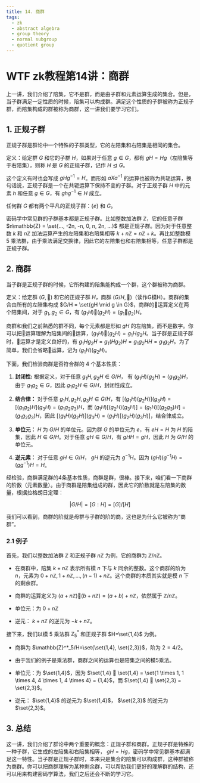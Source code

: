 ```yaml
---
title: 14. 商群
tags:
  - zk
  - abstract algebra
  - group theory
  - normal subgroup
  - quotient group
---
```


# WTF zk教程第14讲：商群

上一讲，我们介绍了陪集，它不是群，而是由子群和元素运算生成的集合。但是，当子群满足一定性质的时候，陪集可以构成群。满足这个性质的子群被称为正规子群，而陪集构成的群被称为商群，这一讲我们要学习它们。

## 1. 正规子群

正规子群是群论中一个特殊的子群类型，它的左陪集和右陪集是相同的集合。

定义：给定群 $G$ 和它的子群 $H$，如果对于任意 $g \in G$，都有 $gH = Hg$（左陪集等于右陪集），则称 $H$ 是 $G$ 的正规子群，记作 $H \trianglelefteq G$。

这个定义有时也会写成 $gHg^{-1} = H$。而形如 $aXa^{-1}$ 的运算也被称为共轭运算，换句话说，正规子群是一个在共轭运算下保持不变的子群。对于正规子群 $H$ 中的元素 $h$ 和任意 $g \in G$，有 $ghg^{-1} \in H$ 成立。

任何群 $G$ 都有两个平凡的正规子群：$\{e\}$ 和 $G$。

密码学中常见群的子群基本都是正规子群。比如整数加法群 $\mathbb{Z}$，它的任意子群 $n\mathbb{Z} = \set{..., -2n, -n, 0, n, 2n, ...}$ 都是正规子群。因为对于任意整数 $k$ 和 $n\mathbb{Z}$ 加法运算产生的左陪集和右陪集相等 $k+n\mathbb{Z} = n\mathbb{Z} + k$。再比如整数模 $5$ 乘法群，由于乘法满足交换律，因此它的左陪集也和右陪集相等，任意子群都是正规子群。

## 2. 商群

当子群是正规子群的时候，它所构建的陪集能构成一个群，这个群被称为商群。

定义：给定群 $(G,🐔)$ 和它的正规子群 $H$，商群 $(G/H, 🐶)$（读作G模H）。商群的集合由所有的左陪集构成 $G/H = \set{gH \mid g \in G}$，商群的🐶运算定义在两个陪集间，对于 $g_1, g_2 \in G$，有 $(g_1H) 🐶 (g_2H) = (g_1🐔g_2)H$。

商群和我们之前熟悉的群不同，每个元素都是形如 $gH$ 的左陪集，而不是数字。你可以把🐶运算理解为陪集间的🐔运算，$(g_1H) 🐶 (g_2H) = g_1Hg_2H$。当子群是正规子群时，🐶运算才是定义良好的，有 $g_1Hg_2H=g_1(Hg_2)H=g_1g_2HH=g_1g_2H$。为了简单，我们会省略🐶运算，记为 $(g_1H) (g_2H)$。

下面，我们检验商群是否符合群的 4 个基本性质：

1. **封闭性:** 根据定义，对于任意 $g_1H, g_2H \in G/H$， 有 $(g_1H)(g_2H)=(g_1g_2)H$，由于 $g_1g_2 \in G$，因此 $g_1g_2H \in G/H$，封闭性成立。

2. **结合律：** 对于任意 $g_1H, g_2H, g_3H \in G/H$，有 $[(g_1H)(g_2H)](g_3H)= [(g_1g_2)H](g_3H) = (g_1g_2g_3)H$，而 $(g_1H)[(g_2H)(g_3H)]=(g_1H)[(g_2g_3)H] =  (g_1g_2g_3)H$，因此 $[(g_1H)(g_2H)](g_3H) = (g_1H)[(g_2H)(g_3H)]$，结合律成立。

3. **单位元：** $H$ 为 $G/H$ 的单位元。因为群 $G$ 的单位元为 $e$，有 $eH = H$ 为 $H$ 的陪集，因此 $H \in G/H$。对于任意 $gH \in G/H$，有 $gH H = g H$，因此 $H$ 为 $G/H$ 的单位元。

4. **逆元素：** 对于任意 $gH \in G/H$， $gH$ 的逆元为 $g^{-1}H$。因为 $(gH)(g^{-1}H) = (gg^{-1})H = H$。

经检验，商群满足群的4条基本性质，商群是群，很棒。接下来，咱们看一下商群的阶数（元素数量）。由于商群是陪集组成的群，因此它的阶数就是左陪集的数量，根据拉格朗日定理：

$$
|G/H| = [G:H]= [G]/[H]
$$

我们可以看到，商群的阶就是母群与子群的阶的商，这也是为什么它被称为“商群”。

### 2.1 例子

首先，我们以整数加法群 $\mathbb{Z}$ 和正规子群 $n\mathbb{Z}$ 为例，它的商群为 $\mathbb{Z}/n\mathbb{Z}$。

- 在商群中，陪集 $k + n\mathbb{Z}$ 表示所有模 $n$ 下与 $k$ 同余的整数。这个商群的阶为 $n$，元素为 $0 + n\mathbb{Z}, 1 + n\mathbb{Z}, \ldots, (n-1) + n\mathbb{Z}$。这个商群的本质其实就是模 $n$ 下的剩余群。

- 商群的运算定义为 $(a + n\mathbb{Z}) 🐶 (b + n\mathbb{Z}) = (a+b) + n\mathbb{Z}$，依然属于 $\mathbb{Z}/n\mathbb{Z}$。

- 单位元：为 $0 + n\mathbb{Z}$

- 逆元： $k + n\mathbb{Z}$ 的逆元为 $-k + n\mathbb{Z}$。

接下来，我们以模 $5$ 乘法群 $\mathbb{Z}^*_5$ 和正规子群 $H=\set{1,4}$ 为例。

- 商群为 $\mathbb{Z}^*_5/H=\set{\set{1,4}, \set{2,3}}$，阶为 $2 = 4/2$。

- 由于我们的例子是乘法群，商群之间的运算也是陪集之间的模5乘法。

- 单位元：为 $\set{1,4}$，因为 $\set{1,4} 🐶 \set{1,4} = \set{1 \times 1, 1 \times 4, 4 \times 1, 4 \times 4} = {1,4}$，而 $\set{1,4} 🐶 \set{2,3} = \set{2,3}$。

- 逆元： $\set{1,4}$ 的逆元为 $\set{1,4}$， $\set{2,3}$ 的逆元为 $\set{2,3}$。

## 3. 总结

这一讲，我们介绍了群论中两个重要的概念：正规子群和商群。正规子群是特殊的一种子群，它生成的左陪集和右陪集相等， $gH=Hg$，密码学中常见群基本都满足这一特性。当子群是正规子群时，本来只是集合的陪集可以构成群，这种群被称为商群。你可以把商群理解为某种剩余群，可以帮助我们更好的理解群的结构，还可以用来构建密码学算法，我们之后还会不断的学习它。

